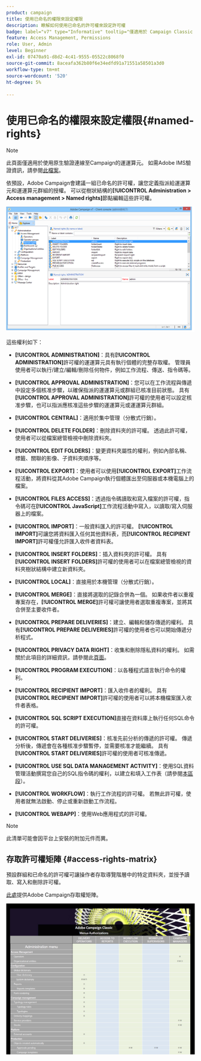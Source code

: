 ```yaml
---
product: campaign
title: 使用已命名的權限來設定權限
description: 瞭解如何使用已命名的許可權來設定許可權
badge: label="v7" type="Informative" tooltip="僅適用於 Campaign Classic v7"
feature: Access Management, Permissions
role: User, Admin
level: Beginner
exl-id: 07470a91-d8d2-4c41-9555-05522c8068f0
source-git-commit: 8aceafa362b80f6e34edfd91a71551a58501a3d0
workflow-type: tm+mt
source-wordcount: '520'
ht-degree: 5%

---
```


# 使用已命名的權限來設定權限{#named-rights}

>[!NOTE]
>
>此頁面僅適用於使用原生驗證連線至Campaign的運運算元。 如需Adobe IMS驗證資訊，請參閱[此檔案](https://helpx.adobe.com/tw/enterprise/using/manage-permissions-and-roles.html)。

依預設，Adobe Campaign會建議一組已命名的許可權，讓您定義指派給運運算元和運運算元群組的授權。 可以從樹狀結構的&#x200B;**[!UICONTROL Administration > Access management > Named rights]**&#x200B;節點編輯這些許可權。

![](assets/s_ncs_admin_named_rights.png)

這些權利如下：

* **[!UICONTROL ADMINISTRATION]**：具有&#x200B;**[!UICONTROL ADMINISTRATION]**&#x200B;許可權的運運算元具有執行個體的完整存取權。 管理員使用者可以執行/建立/編輯/刪除任何物件，例如工作流程、傳送、指令碼等。

* **[!UICONTROL APPROVAL ADMINISTRATION]**：您可以在工作流程與傳遞中設定多個核准步驟，以確保指派的運運算元或群組已核准目前狀態。 具有&#x200B;**[!UICONTROL APPROVAL ADMINISTRATION]**&#x200B;許可權的使用者可以設定核准步驟，也可以指派應核准這些步驟的運運算元或運運算元群組。

* **[!UICONTROL CENTRAL]**：適用於集中管理（分散式行銷）。

* **[!UICONTROL DELETE FOLDER]**：刪除資料夾的許可權。 透過此許可權，使用者可以從檔案總管檢視中刪除資料夾。

* **[!UICONTROL EDIT FOLDERS]**：變更資料夾屬性的權利，例如內部名稱、標籤、關聯的影像、子資料夾順序等。

* **[!UICONTROL EXPORT]**：使用者可以使用&#x200B;**[!UICONTROL EXPORT]**&#x200B;工作流程活動，將資料從其Adobe Campaign執行個體匯出至伺服器或本機電腦上的檔案。

* **[!UICONTROL FILES ACCESS]**：透過指令碼讀取和寫入檔案的許可權，指令碼可在&#x200B;**[!UICONTROL JavaScript]**&#x200B;工作流程活動中寫入，以讀取/寫入伺服器上的檔案。

* **[!UICONTROL IMPORT]**：一般資料匯入的許可權。 **[!UICONTROL IMPORT]**&#x200B;可讓您將資料匯入任何其他資料表，而&#x200B;**[!UICONTROL RECIPIENT IMPORT]**&#x200B;許可權僅允許匯入收件者資料表。

* **[!UICONTROL INSERT FOLDERS]**：插入資料夾的許可權。 具有&#x200B;**[!UICONTROL INSERT FOLDERS]**&#x200B;許可權的使用者可以在檔案總管檢視的資料夾樹狀結構中建立新資料夾。

* **[!UICONTROL LOCAL]**：直接用於本機管理（分散式行銷）。

* **[!UICONTROL MERGE]**：直接將選取的記錄合併為一個。 如果收件者以重複專案存在，**[!UICONTROL MERGE]**&#x200B;許可權可讓使用者選取重複專案，並將其合併至主要收件者。

* **[!UICONTROL PREPARE DELIVERIES]**：建立、編輯和儲存傳遞的權利。 具有&#x200B;**[!UICONTROL PREPARE DELIVERIES]**&#x200B;許可權的使用者也可以開始傳遞分析程式。

* **[!UICONTROL PRIVACY DATA RIGHT]**：收集和刪除隱私資料的權利。 如需關於此項目的詳細資訊，請參閱此[頁面](https://helpx.adobe.com/tw/campaign/kb/acc-privacy.html)。

* **[!UICONTROL PROGRAM EXECUTION]**：以各種程式語言執行命令的權利。

* **[!UICONTROL RECIPIENT IMPORT]**：匯入收件者的權利。 具有&#x200B;**[!UICONTROL RECIPIENT IMPORT]**&#x200B;許可權的使用者可以將本機檔案匯入收件者表格。

* **[!UICONTROL SQL SCRIPT EXECUTION]**&#x200B;直接在資料庫上執行任何SQL命令的許可權。

* **[!UICONTROL START DELIVERIES]**：核准先前分析的傳遞的許可權。 傳遞分析後，傳遞會在各種核准步驟暫停，並需要核准才能繼續。 具有&#x200B;**[!UICONTROL START DELIVERIES]**&#x200B;許可權的使用者可核准傳遞。

* **[!UICONTROL USE SQL DATA MANAGEMENT ACTIVITY]**：使用SQL資料管理活動撰寫您自己的SQL指令碼的權利，以建立和填入工作表（請參閱[本區段](../../workflow/using/sql-data-management.md)）。

* **[!UICONTROL WORKFLOW]**：執行工作流程的許可權。 若無此許可權，使用者就無法啟動、停止或重新啟動工作流程。

* **[!UICONTROL WEBAPP]**：使用Web應用程式的許可權。

>[!NOTE]
>
>此清單可能會因平台上安裝的附加元件而異。

## 存取許可權矩陣 {#access-rights-matrix}

預設群組和已命名的許可權可讓操作者存取導覽階層中的特定資料夾，並授予讀取、寫入和刪除許可權。

[此處](/help/platform/using/assets/access-rights-matrix.pdf)提供Adobe Campaign存取權矩陣。

[![影像](assets/do-not-localize/user_management.png)](https://experienceleague.adobe.com/docs/campaign-classic/assets/access-rights-matrix.pdf?lang=zh-Hant)
